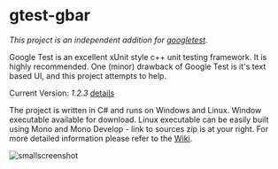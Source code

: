 # gtest-gbar
_This project is an independent addition for [googletest](https://code.google.com/p/googletest/)._

Google Test is an excellent xUnit style c++ unit testing framework. It is highly recommended. One (minor) drawback of Google Test is it's text based UI, and this project attempts to help.

Current Version: *1.2.3* [details](https://github.com/ospector/gtest-gbar/wiki/Version-History) 

The project is written in C# and runs on Windows and Linux. Window executable available for download. Linux executable can be easily built using Mono and Mono Develop - link to sources zip is at your right.
For more detailed information please refer to the [Wiki](https://github.com/ospector/gtest-gbar/wiki).

![smallscreenshot](https://github.com/ospector/gtest-gbar/blob/master/wiki-imgs/smallScreen.png?raw=true)
